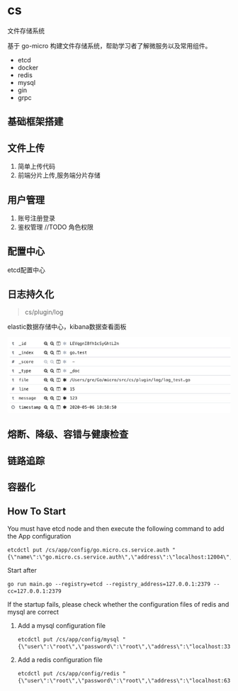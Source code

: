 # cs
文件存储系统

基于 go-micro 构建文件存储系统，帮助学习者了解微服务以及常用组件。
- etcd
- docker
- redis
- mysql
- gin
- grpc
## 基础框架搭建

## 文件上传
1. 简单上传代码
2. 前端分片上传,服务端分片存储

## 用户管理
1. 账号注册登录
2. 鉴权管理
//TODO 角色权限

## 配置中心
etcd配置中心

## 日志持久化

> cs/plugin/log

elastic数据存储中心，kibana数据查看面板

![image-20200605110122036](./doc/image/image-20200605110122036.png)

## 熔断、降级、容错与健康检查

## 链路追踪

## 容器化

## How To Start

You must have etcd node and then execute the following command to add the App configuration

```shell
etcdctl put /cs/app/config/go.micro.cs.service.auth "{\"name\":\"go.micro.cs.service.auth\",\"address\":\"localhost:12004\",\"version\":\"latest\"}"
```

Start after

```shell
go run main.go --registry=etcd --registry_address=127.0.0.1:2379 --cc=127.0.0.1:2379
```

If the startup fails, please check whether the configuration files of redis and mysql are correct

1. Add a mysql configuration file

   ```shell
   etcdctl put /cs/app/config/mysql "{\"user\":\"root\",\"password\":\"root\",\"address\":\"localhost:3306\",\"db_name\":\"cs\",\"logMode\":true}"
   ```

2. Add a redis configuration file

   ```shell
   etcdctl put /cs/app/config/redis "{\"user\":\"root\",\"password\":\"root\",\"address\":\"localhost:6379\"}"
   ```

